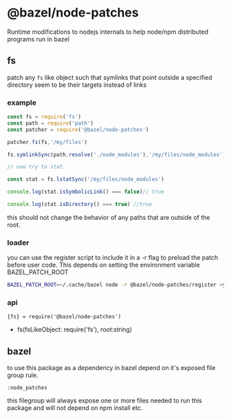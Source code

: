 # @bazel/node-patches

Runtime modifications to nodejs internals to help node/npm distributed programs run in bazel

## fs

patch any `fs` like object such that symlinks that point outside a specified directory seem to be their targets instead of links

### example

```js
const fs = require('fs')
const path = require('path')
const patcher = require('@bazel/node-patches')

patcher.fs(fs,'/my/files')

fs.symlinkSync(path.resolve('./node_modules'),'/my/files/node_modules')

// now try to stat.

const stat = fs.lstatSync('/my/files/node_modules')

console.log(stat.isSymbolicLink() === false)// true

console.log(stat.isDirectory() === true) //true

```

this should not change the behavior of any paths that are outside of the root.

### loader

you can use the register script to include it in a -r flag to preload the patch before user code.
This depends on setting the environment variable BAZEL_PATCH_ROOT

```sh
BAZEL_PATCH_ROOT=~/.cache/bazel node -r @bazel/node-patches/register <your app js>
```

### api

`{fs} = require('@bazel/node-patches')`
  - fs(fsLikeObject: require('fs'), root:string)

## bazel

to use this package as a dependency in bazel depend on it's exposed file group rule.

`:node_patches`

this filegroup will always expose one or more files needed to run this package and will not depend on npm install etc.